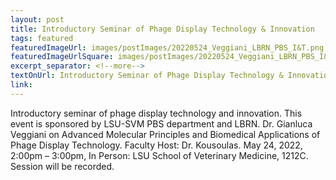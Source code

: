 ```yaml
--- 
layout: post
title: Introductory Seminar of Phage Display Technology & Innovation
tags: featured
featuredImageUrl: images/postImages/20220524_Veggiani_LBRN_PBS_I&T.png
featuredImageUrlSquare: images/postImages/20220524_Veggiani_LBRN_PBS_I&T.png
excerpt_separator: <!--more-->
textOnUrl: Introductory Seminar of Phage Display Technology & Innovation
link: 
--- 
```


Introductory seminar of phage display technology and innovation. This event is sponsored by LSU-SVM PBS department and LBRN. Dr. Gianluca Veggiani on Advanced Molecular Principles and Biomedical Applications of Phage Display Technology. Faculty Host: Dr. Kousoulas. May 24, 2022, 2:00pm – 3:00pm, In Person: LSU School of Veterinary Medicine, 1212C. Session will be recorded.<!--more-->